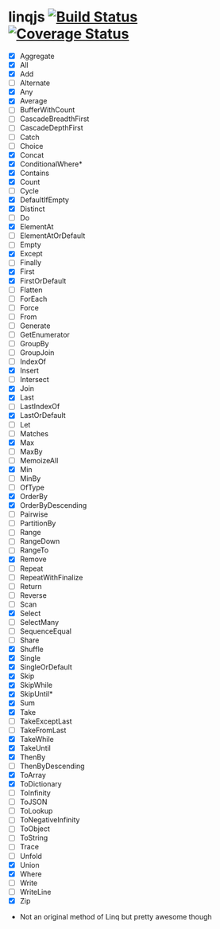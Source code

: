 # linqjs [![Build Status](https://api.travis-ci.org/SvSchmidt/linqjs.png)](https://travis-ci.org/SvSchmidt/linqjs) [![Coverage Status](https://coveralls.io/repos/github/SvSchmidt/linqjs/badge.svg)](https://coveralls.io/github/SvSchmidt/linqjs)

- [x] Aggregate
- [x] All
- [x] Add
- [ ] Alternate
- [x] Any
- [x] Average
- [ ] BufferWithCount
- [ ] CascadeBreadthFirst
- [ ] CascadeDepthFirst
- [ ] Catch
- [ ] Choice
- [x] Concat
- [x] ConditionalWhere*
- [x] Contains
- [x] Count
- [ ] Cycle
- [x] DefaultIfEmpty
- [x] Distinct
- [ ] Do
- [x] ElementAt
- [ ] ElementAtOrDefault
- [ ] Empty
- [x] Except
- [ ] Finally
- [x] First
- [x] FirstOrDefault
- [ ] Flatten
- [ ] ForEach
- [ ] Force
- [ ] From
- [ ] Generate
- [ ] GetEnumerator
- [ ] GroupBy
- [ ] GroupJoin
- [ ] IndexOf
- [x] Insert
- [ ] Intersect
- [x] Join
- [x] Last
- [ ] LastIndexOf
- [x] LastOrDefault
- [ ] Let
- [ ] Matches
- [x] Max
- [ ] MaxBy
- [ ] MemoizeAll
- [x] Min
- [ ] MinBy
- [ ] OfType
- [x] OrderBy
- [x] OrderByDescending
- [ ] Pairwise
- [ ] PartitionBy
- [ ] Range
- [ ] RangeDown
- [ ] RangeTo
- [x] Remove
- [ ] Repeat
- [ ] RepeatWithFinalize
- [ ] Return
- [ ] Reverse
- [ ] Scan
- [x] Select
- [ ] SelectMany
- [ ] SequenceEqual
- [ ] Share
- [x] Shuffle
- [x] Single
- [x] SingleOrDefault
- [x] Skip
- [x] SkipWhile
- [x] SkipUntil*
- [x] Sum
- [x] Take
- [ ] TakeExceptLast
- [ ] TakeFromLast
- [x] TakeWhile
- [x] TakeUntil
- [x] ThenBy
- [ ] ThenByDescending
- [x] ToArray
- [x] ToDictionary
- [ ] ToInfinity
- [ ] ToJSON
- [ ] ToLookup
- [ ] ToNegativeInfinity
- [ ] ToObject
- [ ] ToString
- [ ] Trace
- [ ] Unfold
- [x] Union
- [x] Where
- [ ] Write
- [ ] WriteLine
- [x] Zip

* Not an original method of Linq but pretty awesome though
